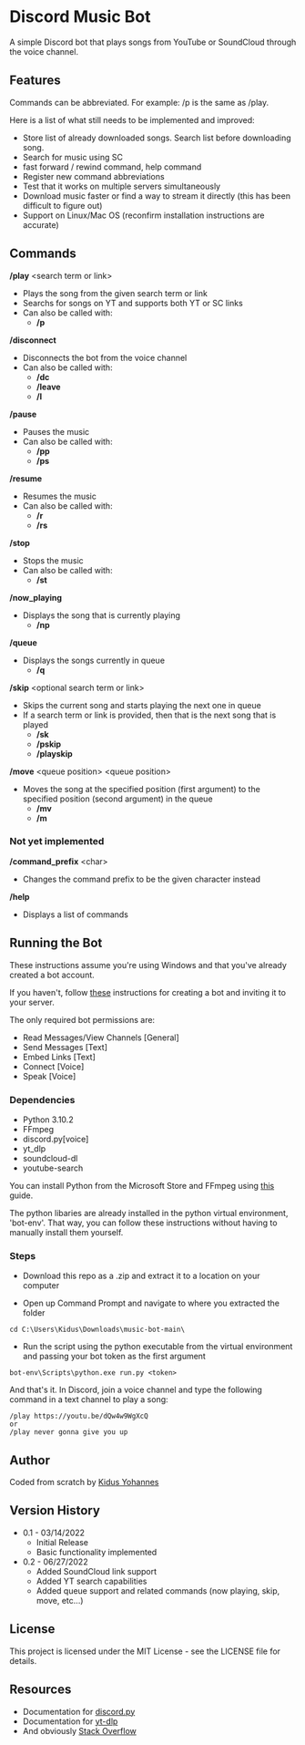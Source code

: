 # Discord Music Bot

A simple Discord bot that plays songs from YouTube or SoundCloud through the voice channel.

## Features

Commands can be abbreviated. For example: /p is the same as /play.

Here is a list of what still needs to be implemented and improved:

* Store list of already downloaded songs. Search list before downloading song.
* Search for music using SC
* fast forward / rewind command, help command
* Register new command abbreviations
* Test that it works on multiple servers simultaneously 
* Download music faster or find a way to stream it directly (this has been difficult to figure out)
* Support on Linux/Mac OS (reconfirm installation instructions are accurate)

## Commands

**/play** &lt;search term or link&gt;

* Plays the song from the given search term or link
* Searchs for songs on YT and supports both YT or SC links
* Can also be called with: 
    * **/p**

**/disconnect**
* Disconnects the bot from the voice channel
* Can also be called with: 
    * **/dc**
    * **/leave**
    * **/l**

**/pause**
* Pauses the music
* Can also be called with: 
    * **/pp**
    * **/ps**

**/resume**
* Resumes the music
* Can also be called with: 
    * **/r**
    * **/rs**

**/stop**
* Stops the music
* Can also be called with: 
    * **/st**

**/now_playing**
* Displays the song that is currently playing
    * **/np**

**/queue**
* Displays the songs currently in queue
    * **/q**

**/skip** &lt;optional search term or link&gt;
* Skips the current song and starts playing the next one in queue
* If a search term or link is provided, then that is the next song that is played
    * **/sk**
    * **/pskip**
    * **/playskip**

**/move** &lt;queue position&gt; &lt;queue position&gt;
* Moves the song at the specified position (first argument) to the specified position (second argument) in the queue
    * **/mv**
    * **/m**

### Not yet implemented    

**/command_prefix** &lt;char&gt;
* Changes the command prefix to be the given character instead

**/help**
* Displays a list of commands

## Running the Bot

These instructions assume you're using Windows and that you've already created a bot account.

If you haven't, follow [these](https://discordpy.readthedocs.io/en/stable/discord.html#) instructions for creating a bot and inviting it to your server.

The only required bot permissions are:
* Read Messages/View Channels [General]
* Send Messages [Text]
* Embed Links [Text]
* Connect [Voice]
* Speak [Voice]

### Dependencies

* Python 3.10.2
* FFmpeg
* discord.py[voice]
* yt_dlp
* soundcloud-dl
* youtube-search

You can install Python from the Microsoft Store and FFmpeg using [this](https://www.geeksforgeeks.org/how-to-install-ffmpeg-on-windows/) guide.

The python libaries are already installed in the python virtual environment, 'bot-env'. That way, you can follow these instructions without having to manually install them yourself.

### Steps

* Download this repo as a .zip and extract it to a location on your computer

* Open up Command Prompt and navigate to where you extracted the folder
```
cd C:\Users\Kidus\Downloads\music-bot-main\
```

* Run the script using the python executable from the virtual environment and passing your bot token as the first argument
```
bot-env\Scripts\python.exe run.py <token>
```

And that's it. In Discord, join a voice channel and type the following command in a text channel to play a song:
```
/play https://youtu.be/dQw4w9WgXcQ
or
/play never gonna give you up
```

## Author

Coded from scratch by [Kidus Yohannes](https://kidusyohannes.me/)

## Version History

* 0.1 - 03/14/2022
    * Initial Release
    * Basic functionality implemented
* 0.2 - 06/27/2022
    * Added SoundCloud link support
    * Added YT search capabilities
    * Added queue support and related commands (now playing, skip, move, etc...)

## License

This project is licensed under the MIT License - see the LICENSE file for details.

## Resources

* Documentation for [discord.py](https://discordpy.readthedocs.io/en/stable/index.html)
* Documentation for [yt-dlp](https://github.com/yt-dlp/yt-dlp)
* And obviously [Stack Overflow](https://stackoverflow.com/)
